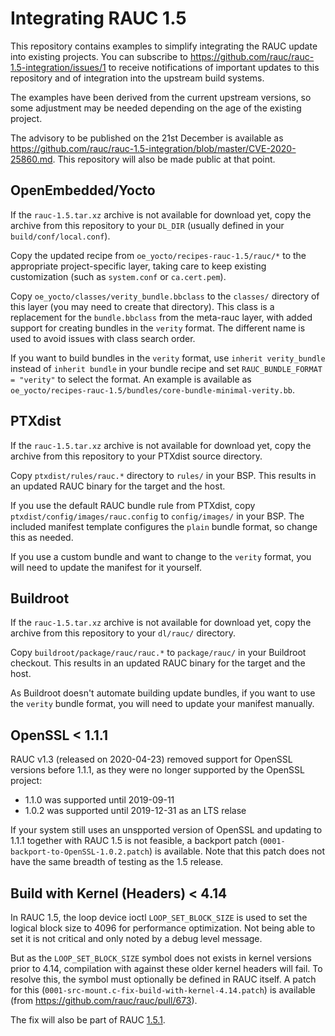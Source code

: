 # Integrating RAUC 1.5

This repository contains examples to simplify integrating the RAUC update into
existing projects. You can subscribe to
https://github.com/rauc/rauc-1.5-integration/issues/1 to receive notifications
of important updates to this repository and of integration into the upstream
build systems.

The examples have been derived from the current upstream versions, so some
adjustment may be needed depending on the age of the existing project.

The advisory to be published on the 21st December is available as
https://github.com/rauc/rauc-1.5-integration/blob/master/CVE-2020-25860.md.
This repository will also be made public at that point.

## OpenEmbedded/Yocto

If the ``rauc-1.5.tar.xz`` archive is not available for download yet, copy the
archive from this repository to your ``DL_DIR`` (usually defined in your
``build/conf/local.conf``).

Copy the updated recipe from ``oe_yocto/recipes-rauc-1.5/rauc/*`` to the appropriate
project-specific layer, taking care to keep existing customization (such as
``system.conf`` or ``ca.cert.pem``).

Copy ``oe_yocto/classes/verity_bundle.bbclass`` to the ``classes/`` directory of
this layer (you may need to create that directory). This class is a replacement
for the ``bundle.bbclass`` from the meta-rauc layer, with added support for
creating bundles in the ``verity`` format. The different name is used to avoid
issues with class search order.

If you want to build bundles in the ``verity`` format, use ``inherit verity_bundle``
instead of ``inherit bundle`` in your bundle recipe and set ``RAUC_BUNDLE_FORMAT
= "verity"`` to select the format. An example is available as
``oe_yocto/recipes-rauc-1.5/bundles/core-bundle-minimal-verity.bb``.

## PTXdist

If the ``rauc-1.5.tar.xz`` archive is not available for download yet, copy the
archive from this repository to your PTXdist source directory.

Copy ``ptxdist/rules/rauc.*`` directory to ``rules/`` in your BSP. This results
in an updated RAUC binary for the target and the host.

If you use the default RAUC bundle rule from PTXdist, copy
``ptxdist/config/images/rauc.config`` to ``config/images/`` in your BSP. The
included manifest template configures the ``plain`` bundle format, so change
this as needed.

If you use a custom bundle and want to change to the ``verity`` format, you will
need to update the manifest for it yourself.

## Buildroot

If the ``rauc-1.5.tar.xz`` archive is not available for download yet, copy the
archive from this repository to your ``dl/rauc/`` directory.

Copy ``buildroot/package/rauc/rauc.*`` to ``package/rauc/`` in your Buildroot
checkout. This results in an updated RAUC binary for the target and the host.

As Buildroot doesn't automate building update bundles, if you want to use the
``verity`` bundle format, you will need to update your manifest manually.

## OpenSSL < 1.1.1

RAUC v1.3 (released on 2020-04-23) removed support for OpenSSL versions before
1.1.1, as they were no longer supported by the OpenSSL project:

* 1.1.0 was supported until 2019-09-11
* 1.0.2 was supported until 2019-12-31 as an LTS relase

If your system still uses an unspported version of OpenSSL and updating to
1.1.1 together with RAUC 1.5 is not feasible, a backport patch
(``0001-backport-to-OpenSSL-1.0.2.patch``) is available. Note that this patch
does not have the same breadth of testing as the 1.5 release.

## Build with Kernel (Headers) < 4.14

In RAUC 1.5, the loop device ioctl ``LOOP_SET_BLOCK_SIZE`` is used to set the
logical block size to 4096 for performance optimization.
Not being able to set it is not critical and only noted by a debug level
message.

But as the ``LOOP_SET_BLOCK_SIZE`` symbol does not exists in kernel versions
prior to 4.14, compilation with against these older kernel headers will fail.
To resolve this, the symbol must optionally be defined in RAUC itself.
A patch for this (``0001-src-mount.c-fix-build-with-kernel-4.14.patch``) is
available (from https://github.com/rauc/rauc/pull/673).

The fix will also be part of RAUC
[1.5.1](https://github.com/rauc/rauc/milestone/12).
